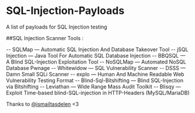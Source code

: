 # SQL-Injection-Payloads
A list of payloads for SQL Injection testing

##SQL Injection Scanner Tools :

-- SQLMap — Automatic SQL Injection And Database Takeover Tool
-- jSQL Injection — Java Tool For Automatic SQL Database Injection
-- BBQSQL — A Blind SQL-Injection Exploitation Tool
-- NoSQLMap — Automated NoSQL Database Pwnage 
-- Whitewidow — SQL Vulnerability Scanner
-- DSSS — Damn Small SQLi Scanner
-- explo — Human And Machine Readable Web Vulnerability Testing Format
-- Blind-Sql-Bitshifting — Blind SQL-Injection via Bitshifting
-- Leviathan — Wide Range Mass Audit Toolkit
-- Blisqy — Exploit Time-based blind-SQL-injection in HTTP-Headers (MySQL/MariaDB)

Thanks to [@ismailtasdelen](https://github.com/ismailtasdelen) <3
